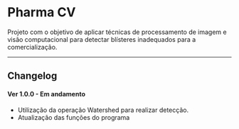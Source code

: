 # Pharma CV

Projeto com o objetivo de aplicar técnicas de processamento de imagem e visão computacional para detectar blísteres inadequados para a comercialização.
  
***
  
## Changelog

#### Ver 1.0.0 - Em andamento

- Utilização da operação Watershed para realizar detecção.
- Atualização das funções do programa
